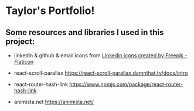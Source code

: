 # Taylor's Portfolio!

## Some resources and libraries I used in this project:

- linkedin & github & email icons from <a href="https://www.flaticon.com/free-icons/linkedin" title="linkedin icons">Linkedin icons created by Freepik - Flaticon</a>

- react-scroll-parallax
  https://react-scroll-parallax.damnthat.tv/docs/intro

- react-router-hash-link
  https://www.npmjs.com/package/react-router-hash-link

- animista.net
  https://animista.net/

